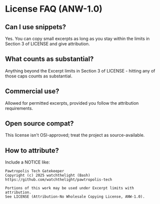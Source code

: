 # License FAQ (ANW-1.0)

## Can I use snippets?

Yes. You can copy small excerpts as long as you stay within the limits in Section 3 of LICENSE and give attribution.

## What counts as substantial?

Anything beyond the Excerpt limits in Section 3 of LICENSE - hitting any of those caps counts as substantial.

## Commercial use?

Allowed for permitted excerpts, provided you follow the attribution requirements.

## Open source compat?

This license isn't OSI-approved; treat the project as source-available.

## How to attribute?

Include a NOTICE like:

```
Pawtropolis Tech Gatekeeper
Copyright (c) 2025 watchthelight (Bash)
https://github.com/watchthelight/pawtropolis-tech

Portions of this work may be used under Excerpt limits with attribution.
See LICENSE (Attribution-No Wholesale Copying License, ANW-1.0).
```
